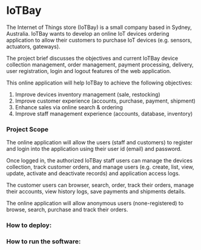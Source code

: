 # IoTBay

The Internet of Things store (IoTBay) is a small company based in Sydney, Australia. 
IoTBay wants to develop an online IoT devices ordering application to allow their customers to purchase IoT devices (e.g. sensors, actuators, gateways). 

The project brief discusses the objectives and current IoTBay device collection management, order management, payment processing, delivery, user registration, login and logout features of the web application. 

This online application will help IoTBay to achieve the following objectives:

1.	Improve devices inventory management (sale, restocking)
2.	Improve customer experience (accounts, purchase, payment, shipment)
3.	Enhance sales via online search & ordering
4.	Improve staff management experience (accounts, database, inventory)


### Project Scope

The online application will allow the users (staff and customers) to register and login into the application using their user id (email) and password.

Once logged in, the authorized IoTBay staff users can manage the devices collection, track customer orders, and manage users (e.g. create, list, view, update, activate and deactivate records) and application access logs.

The customer users can browser, search, order, track their orders, manage their accounts, view history logs, save payments and shipments details.

The online application will allow anonymous users (none-registered) to browse, search, purchase and track their orders. 

### How to deploy:

### How to run the software:
